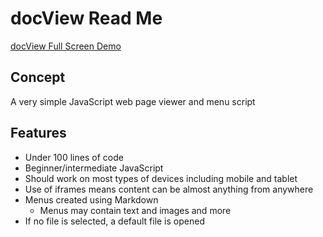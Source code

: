 docView Read Me
===
<span style=display:none; >[View docView Read Me as web page]( http://exploratorio.github.io/doc-view/ "View file as a web page." ) </span>
<!--

Remember: you need html anchor with target="_blank" to bust out of iframe...

<input type=button value='View file as source code on GitHub' onclick=window.location.href='https://github.com/exploratorio/exploratorio.github.io/tree/master/doc-view/'; />
-->

<a href=http://exploratorio.github.io/doc-view/doc-view.html target=_blank >docView Full Screen Demo</a>

## Concept

A very simple JavaScript web page viewer and menu script

## Features

* Under 100 lines of code
* Beginner/intermediate JavaScript
* Should work on most types of devices including mobile and tablet
* Use of iframes means content can be almost anything from anywhere
* Menus created using Markdown
	* Menus may contain text and images and more
* If no file is selected, a default file is opened
